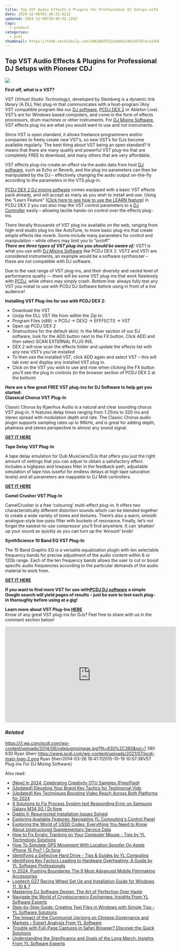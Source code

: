```yaml
---
title: Top VST Audio Effects & Plugins for Professional DJ Setups with Pioneer CDJ
date: 2024-12-06T01:46:25.621Z
updated: 2024-12-08T20:40:52.124Z
tags:
  - product
categories:
  - pcdj
thumbnail: https://thmb.techidaily.com/5962b87511edddba346cb57d7aca143b8c59fba6d9e1757c64fcaafab203f67d.jpg
---
```


## Top VST Audio Effects & Plugins for Professional DJ Setups with Pioneer CDJ

[![](https://i1.wp.com/pcdj.com/wp-content/uploads/2014/06/vstpluginsimage.jpg?resize=630%2C270&ssl=1)](https://i1.wp.com/pcdj.com/wp-content/uploads/2014/06/vstpluginsimage.jpg?fit=630%2C380&ssl=1 "vstpluginsimage")

**First off, _what is a VST?_**

VST (_Virtual Studio Technology_), developed by Steinberg is a dynamic link library (A DLL file) plug-in that communicates with a host-program (Any VST compatible program like our [DJ software](https://tools.techidaily.com/pcdj/products/), [PCDJ DEX 2](https://tools.techidaily.com/pcdj/products/) or Ableton Live). VST’s are for Windows based computers, and come in the form of effects processors, drum machines or other instruments. For [DJ Mixing Software](https://tools.techidaily.com/pcdj/products/), VST effects plug ins are what you would want to use and not instruments. 

Since VST is open standard, it allows freelance programmers and/or companies to freely create new VST’s, so new VST’s for DJs become available regularly. The best thing about VST being an open standard? It means that there are many quality and powerful VST plug-ins that are completely FREE to download, and many others that are very affordable. 

VST effects plug-ins create an effect via the audio data from host [DJ software](https://tools.techidaily.com/pcdj/products/), such as Echo or Reverb, and the plug ins parameters can then be manipulated by the DJ – effectively changing the audio output on-the-fly according to the parameters in the VTS plug-in.

[PCDJ DEX 2 DJ mixing software](https://tools.techidaily.com/pcdj/products/) comes equipped with a basic VST effects pack already, and will accept as many as you wish to install and use. Using the “Learn Feature” ([Click here to see how to use the LEARN feature](http://youtu.be/wsIApNlzk9Y)) in PCDJ DEX 2 you can also map the VST control parameters to a [DJ Controller](https://tools.techidaily.com/pcdj/products/) easily – allowing tactile hands-on control over the effects plug-ins.

There literally thousands of VST plug ins available on the web, ranging from high-end studio plug ins like AutoTune, to more basic plug-ins that create simple effects like reverb. Some include many parameters for control and manipulation – while others may limit you to “on/off”  
_**There are three types of VST plug-ins you should be aware of:**_ VST1 is what you use with [DJ Mixing Software](https://tools.techidaily.com/pcdj/products/) like PCDJ DEX 2\. VST2 and VSTi are considered instruments, an example would be a software synthesizer – these are not compatible with DJ software.

Due to the vast range of VST plug-ins, and their diversity and varied level of performance quality — there will be some VST plug-ins that work flawlessly with [PCDJ](https://tools.techidaily.com/pcdj/products/), while others may simply crash. Bottom line: always fully test any VST you install to use with PCDJ DJ Software before using in front of a live audience!

**Installing VST Plug-Ins for use with PCDJ DEX 2:**

* Download the VST
* Unzip the DLL VST file from within the Zip to:
* Program Files (x86) -> PCDJ -> DEX2 -> EFFFECTS -> VST
* Open up PCDJ DEX 2
* (Instructions for the default skin): In the Mixer section of our DJ software, look for the ADD button next to the FX button. Click ADD and then select SCAN EXTERNAL PLUG INS.
* DEX 2 will now scan the effects folder and update the effects list with any new VST’s you’ve installed
* To then use the installed VST, click ADD again and select VST – this will tab over and display any installed VST plug in.
* Click on the VST you wish to use and now when clicking the FX button you’ll see the plug in controls (in the browser section of PCDJ DEX 2 at the bottom)

**Here are a few great FREE VST plug-ins for DJ Software to help get you started:**  
**Classical Chorus VST Plug-In**

Classic Chorus by Kjaerhus Audio is a natural and clear sounding chorus VST plug-in. It features delay times ranging from 1.25ms to 320 ms and stereo spread with modulation depth and rate. The Classic Chorus audio plugin supports sampling rates up to 96kHz, and is great for adding depth, phatness and stereo perspective to almost any sound signal. 

**[GET IT HERE](http://www.best-free-vst.com/download.php?p=Classic-Chorus)** 

**Tape Delay VST Plug-In**

A tape delay emulation for Dub Musicians/DJs that offers you just the right amount of settings that you can adjust to obtain a satisfactory effect. Includes a highpass and lowpass filter in the feedback path, adjustable simulation of tape hiss (useful for endless delays at high tape saturation levels) and all parameters are mappable to DJ Midi controllers.

[**GET IT HERE**](http://www.softpedia.com/get/Multimedia/Audio/Audio-Plugins/Tape-Delay.shtml)

**Camel Crusher VST Plug-In**

CamelCrusher is a free ‘colouring’ multi-effect plug-in. It offers two characteristically different distortion sounds which can be blended together to create a wide variety of tones and textures. There’s also a warm, smooth analogue-style low-pass filter with buckets of resonance. Finally, let’s not forget the easiest-to-use compressor you’ll find anywhere. It can ‘phatten’ up your sound as quickly as you can turn up the ‘Amount’ knob!

**SynthScience 10 Band EQ VST Plug-In**

The 10 Band Graphic EQ is a versatile equalization plugin with ten selectable frequency bands for precise adjustment of the audio content within 6 or 12Db range. Each of the ten frequency bands allows the user to cut or boost specific audio frequencies according to the particular demands of the audio material to work from.

**[GET IT HERE](http://www.vst4free.com/free%5Fvst.php?plugin=10%5FBand%5FGraphic%5FEq&id=1477)**

**If you want to find more VST for use with[PCDJ DJ software](https://tools.techidaily.com/pcdj/products/) a simple Google search will yield pages of results – just be sure to test each plug-in thoroughly before using at a gig!**

**Learn more about VST Plug-Ins [HERE](http://en.wikipedia.org/wiki/Virtual%5FStudio%5FTechnology)**  
Know of any great VST plug-ins for DJs? Feel free to share with us in the comment section below! 

<!-- affiliate ads begin -->
<iframe width="560" height="315" src="https://www.youtube.com/embed/K4lRBnNnd9k?si=5e0MbdOz-fF6Ry_k" title="YouTube video player" frameborder="0" allow="accelerometer; autoplay; clipboard-write; encrypted-media; gyroscope; picture-in-picture; web-share" referrerpolicy="strict-origin-when-cross-origin" allowfullscreen></iframe>
<!-- affiliate ads end -->

### _Related_

https://i1.wp.com/pcdj.com/wp-content/uploads/2014/06/vstpluginsimage.jpg?fit=630%2C380&ssl=1 380 630 Ryan Sherr https://www.pcdj.com/wp-content/uploads/2021/07/pcdj-main-logo-2.png Ryan Sherr2014-03-26 18:41:112015-10-19 10:57:36VST Plug-ins For DJ Mixing Software}

<ins class="adsbygoogle"
     style="display:block"
     data-ad-format="autorelaxed"
     data-ad-client="ca-pub-7571918770474297"
     data-ad-slot="1223367746"></ins>

<ins class="adsbygoogle"
     style="display:block"
     data-ad-client="ca-pub-7571918770474297"
     data-ad-slot="8358498916"
     data-ad-format="auto"
     data-full-width-responsive="true"></ins>

<span class="atpl-alsoreadstyle">Also read:</span>
<div><ul>
<li><a href="https://fox-helps.techidaily.com/new-in-2024-celebrating-creativity-otu-samples-freepaid/"><u>[New] In 2024, Celebrating Creativity OTU Samples (Free/Paid)</u></a></li>
<li><a href="https://vp-tips.techidaily.com/updated-elevating-your-brand-key-tactics-for-testimonial-vids/"><u>[Updated] Elevating Your Brand Key Tactics for Testimonial Vids</u></a></li>
<li><a href="https://facebook-video-recording.techidaily.com/updated-key-techniques-boosting-video-reach-across-both-platforms-for-2024/"><u>[Updated] Key Techniques Boosting Video Reach Across Both Platforms for 2024</u></a></li>
<li><a href="https://howto.techidaily.com/9-solutions-to-fix-process-system-isnt-responding-error-on-samsung-galaxy-m34-5g-drfone-by-drfone-fix-android-problems-fix-android-problems/"><u>9 Solutions to Fix Process System Isnt Responding Error on Samsung Galaxy M34 5G | Dr.fone</u></a></li>
<li><a href="https://graphic-issues.techidaily.com/diablo-ii-resurrected-installation-issues-solved/"><u>Diablo II: Resurrected Installation Issues Solved</u></a></li>
<li><a href="https://win-hot.techidaily.com/exploring-available-features-navigating-yl-computings-control-panel/"><u>Exploring Available Features: Navigating YL Computing's Control Panel</u></a></li>
<li><a href="https://technical-tips.techidaily.com/exploring-the-world-of-ussd-codes-everything-you-need-to-know-about-unstructured-supplementary-service-data/"><u>Exploring the World of USSD Codes: Everything You Need to Know About Unstructured Supplementary Service Data</u></a></li>
<li><a href="https://win-hot.techidaily.com/how-to-fix-erratic-tracking-on-your-computer-mouse-tips-by-yl-technology-solutions/"><u>How to Fix Erratic Tracking on Your Computer Mouse - Tips by YL Technology Solutions</u></a></li>
<li><a href="https://fake-location.techidaily.com/how-to-simulate-gps-movement-with-location-spoofer-on-apple-iphone-15-pro-drfone-by-drfone-virtual-ios/"><u>How To Simulate GPS Movement With Location Spoofer On Apple iPhone 15 Pro? | Dr.fone</u></a></li>
<li><a href="https://win-hot.techidaily.com/identifying-a-defective-hard-drive-tips-and-guides-by-yl-computing/"><u>Identifying a Defective Hard Drive - Tips & Guides by YL Computing</u></a></li>
<li><a href="https://win-hot.techidaily.com/identifying-key-factors-leading-to-hardware-overheating-a-guide-by-yl-software-professionals/"><u>Identifying Key Factors Leading to Hardware Overheating: A Guide by YL Software Professionals</u></a></li>
<li><a href="https://youtube-web.techidaily.com/24-pushing-boundaries-the-9-most-advanced-mobile-filmmaking-accessories/"><u>In 2024, Pushing Boundaries The 9 Most Advanced Mobile Filmmaking Accessories</u></a></li>
<li><a href="https://win-dash.techidaily.com/logitech-g27-racing-wheel-set-up-and-installation-guide-for-windows-11-10-and-7/"><u>Logitech G27 Racing Wheel Set Up and Installation Guide for Windows 11, 10 & 7</u></a></li>
<li><a href="https://win-hot.techidaily.com/mastering-dj-software-design-the-art-of-perfection-over-haste/"><u>Mastering DJ Software Design: The Art of Perfection Over Haste</u></a></li>
<li><a href="https://win-hot.techidaily.com/navigate-the-world-of-cryptocurrency-exchanges-insights-from-yl-software-experts/"><u>Navigate the World of Cryptocurrency Exchanges: Insights From YL Software Experts</u></a></li>
<li><a href="https://win-hot.techidaily.com/step-by-step-guide-creating-text-files-in-windows-with-simple-tips-yl-software-solutions/"><u>Step-by-Step Guide: Creating Text Files in Windows with Simple Tips - YL Software Solutions</u></a></li>
<li><a href="https://win-hot.techidaily.com/the-impact-of-the-communist-uprising-on-chinese-governance-and-markets-expert-analysis-from-yl-software/"><u>The Impact of the Communist Uprising on Chinese Governance and Markets – Expert Analysis From YL Software</u></a></li>
<li><a href="https://fox-that.techidaily.com/trouble-with-full-page-captures-in-safari-browser-discover-the-quick-solutions/"><u>Trouble with Full-Page Captures in Safari Browser? Discover the Quick Solutions</u></a></li>
<li><a href="https://win-hot.techidaily.com/understanding-the-significance-and-goals-of-the-long-march-insights-from-yl-software-experts/"><u>Understanding the Significance and Goals of the Long March: Insights From YL Software Experts</u></a></li>
</ul></div>

